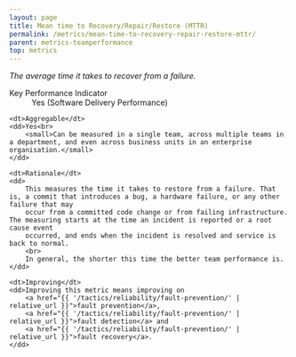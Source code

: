 ```yaml
---
layout: page
title: Mean time to Recovery/Repair/Restore (MTTR)
permalink: /metrics/mean-time-to-recovery-repair-restore-mttr/
parent: metrics-teamperformance
top: metrics
---
```


_The average time it takes to recover from a failure._

<dl>
    <dt>Key Performance Indicator</dt>
    <dd>Yes (Software Delivery Performance)</dd>
    
    <dt>Aggregable</dt>
    <dd>Yes<br>
        <small>Can be measured in a single team, across multiple teams in a department, and even across business units in an enterprise organisation.</small>
    </dd>
    
    <dt>Rationale</dt>
    <dd>
        This measures the time it takes to restore from a failure. That is, a commit that introduces a bug, a hardware failure, or any other failure that may
        occur from a committed code change or from failing infrastructure. The measuring starts at the time an incident is reported or a root cause event
        occurred, and ends when the incident is resolved and service is back to normal.
        <br>
        In general, the shorter this time the better team performance is.
    </dd>
    
    <dt>Improving</dt>
    <dd>Improving this metric means improving on
        <a href="{{ '/tactics/reliability/fault-prevention/' | relative_url }}">fault prevention</a>,
        <a href="{{ '/tactics/reliability/fault-prevention/' | relative_url }}">fault detection</a> and
        <a href="{{ '/tactics/reliability/fault-prevention/' | relative_url }}">fault recovery</a>.
    </dd>
</dl>
